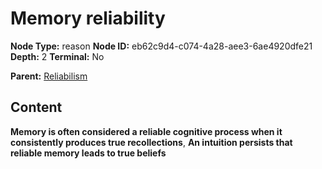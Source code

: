 # Memory reliability

**Node Type:** reason
**Node ID:** eb62c9d4-c074-4a28-aee3-6ae4920dfe21
**Depth:** 2
**Terminal:** No

**Parent:** [Reliabilism](reliabilism.md)

## Content

**Memory is often considered a reliable cognitive process when it consistently produces true recollections**, **An intuition persists that reliable memory leads to true beliefs**
